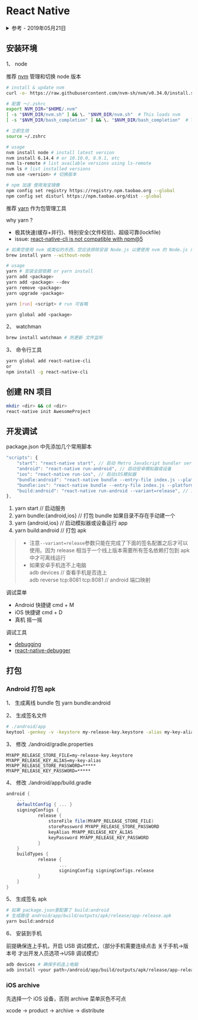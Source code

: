 # React Native

<details>
<summary>参考 - 2019年05月21日</summary>

- [打包 APK](https://reactnative.cn/docs/signed-apk-android/)
- [签署您的应用](https://developer.android.com/studio/publish/app-signing)

</details>

## 安装环境

1、 node

推荐 [nvm](https://github.com/nvm-sh/nvm) 管理和切换 node 版本

```bash
# install & update nvm
curl -o- https://raw.githubusercontent.com/nvm-sh/nvm/v0.34.0/install.sh | bash

# 配置 ～/.zshrc
export NVM_DIR="$HOME/.nvm"
[ -s "$NVM_DIR/nvm.sh" ] && \. "$NVM_DIR/nvm.sh"  # This loads nvm
[ -s "$NVM_DIR/bash_completion" ] && \. "$NVM_DIR/bash_completion"  # This loads nvm bash_completion

# 立即生效
source ~/.zshrc

# usage
nvm install node # install latest version
nvm install 6.14.4 # or 10.10.0, 8.9.1, etc
nvm ls-remote # list available versions using ls-remote
nvm ls # list installed versions
nvm use <version> # 切换版本

# npm 加速 使用淘宝镜像
npm config set registry https://registry.npm.taobao.org --global
npm config set disturl https://npm.taobao.org/dist --global
```

推荐 [yarn](https://yarnpkg.com/zh-Hans/) 作为包管理工具

why yarn ?

- 极其快速(缓存+并行)、特别安全(文件校验)、超级可靠(lockfile)
- issue: [react-native-cli is not compatible with npm@5](https://github.com/facebook/react-native/issues/14767)

```bash
# 如果您使用 nvm 或类似的东西，您应该排除安装 Node.js 以便使用 nvm 的 Node.js 版本。
brew install yarn --without-node

# usage
yarn # 安装全部依赖 or yarn install
yarn add <package>
yarn add <package> --dev
yarn remove <package>
yarn upgrade <package>

yarn [run] <script> # run 可省略

yarn global add <package>
```

2、 watchman

```bash
brew install watchman # 热更新 文件监听
```

3、 命令行工具

```bash
yarn global add react-native-cli
or
npm install -g react-native-cli
```

## 创建 RN 项目

```bash
mkdir <dir> && cd <dir>
react-native init AwesomeProject
```

## 开发调试

package.json 中先添加几个常用脚本

```js
"scripts": {
	"start": "react-native start", // 启动 Metro JavaScript bundler server
	"android": "react-native run-android", // 启动安卓模拟器或设备
	"ios": "react-native run-ios", // 启动iOS模拟器
	"bundle:android": "react-native bundle --entry-file index.js --platform android --dev false --bundle-output ./android/app/src/main/assets/index.android.bundle --assets-dest ./android/app/src/main/res/", // 打包 bundle 离线包
	"bundle:ios": "react-native bundle --entry-file index.js --platform ios --dev false --bundle-output ./ios/bundle/main.jsbundle --assets-dest ./ios/bundle", // 打包 bundle 离线包
	"build:android": "react-native run-android --variant=release", // 生成 apk release包
},
```

1. yarn start // 启动服务
2. yarn bundle:{android,ios} // 打包 bundle 如果目录不存在手动建一个
3. yarn {android,ios} // 启动模拟器或设备运行 app
4. yarn build:android // 打包 apk

> - 注意`--variant=release`参数只能在完成了下面的签名配置之后才可以使用。因为 release 相当于一个线上版本需要所有签名依赖打包到 apk 中才可离线运行
> - 如果安卓手机连不上电脑<br>
>   adb devices // 查看手机是否连上<br/>
>   adb reverse tcp:8081 tcp:8081 // android 端口映射

调试菜单

- Android 快捷键 cmd + M
- iOS 快捷键 cmd + D
- 真机 摇一摇

调试工具

- [debugging](https://reactnative.cn/docs/debugging/)
- [react-native-debugger](https://github.com/jhen0409/react-native-debugger)

## 打包

### Android 打包 apk

1、 生成离线 bundle 包 yarn bundle:android

2、 生成签名文件

```bash
# ./android/app
keytool -genkey -v -keystore my-release-key.keystore -alias my-key-alias -keyalg RSA -keysize 2048 -validity 10000
```

3、 修改 ./android/gradle.properties

```
MYAPP_RELEASE_STORE_FILE=my-release-key.keystore
MYAPP_RELEASE_KEY_ALIAS=my-key-alias
MYAPP_RELEASE_STORE_PASSWORD=*****
MYAPP_RELEASE_KEY_PASSWORD=*****
```

4、 修改 ./android/app/build.gradle

```gradle
android {
	...
	defaultConfig { ... }
	signingConfigs {
			release {
				storeFile file(MYAPP_RELEASE_STORE_FILE)
				storePassword MYAPP_RELEASE_STORE_PASSWORD
				keyAlias MYAPP_RELEASE_KEY_ALIAS
				keyPassword MYAPP_RELEASE_KEY_PASSWORD
			}
	}
	buildTypes {
			release {
					...
					signingConfig signingConfigs.release
			}
	}
}
```

5、 生成签名 apk

```bash
# 如果 package.json里配置了 build:android
# 生成路径 android/app/build/outputs/apk/release/app-release.apk
yarn build:android
```

6、 安装到手机

前提确保连上手机，开启 USB 调试模式，（部分手机需要连续点击 关于手机->版本号 才出开发人员选项->USB 调试模式）

```bash
adb devices # 确保手机连上电脑
adb install <your path>/android/app/build/outputs/apk/release/app-release.apk
```

### iOS archive

先选择一个 iOS 设备，否则 archive 菜单灰色不可点

xcode -> product -> archive -> distribute
